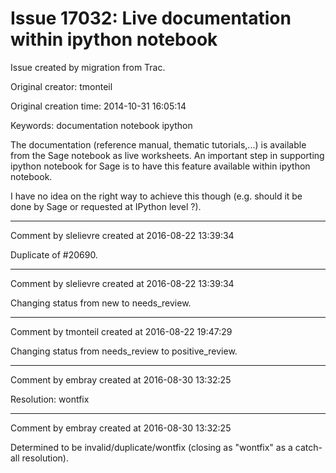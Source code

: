 # Issue 17032: Live documentation within ipython notebook

Issue created by migration from Trac.

Original creator: tmonteil

Original creation time: 2014-10-31 16:05:14

Keywords: documentation notebook ipython

The documentation (reference manual, thematic tutorials,...) is available from the Sage notebook as live worksheets. An important step in supporting ipython notebook for Sage is to have this feature available within ipython notebook.

I have no idea on the right way to achieve this though (e.g. should it be done by Sage or requested at IPython level ?).


---

Comment by slelievre created at 2016-08-22 13:39:34

Duplicate of #20690.


---

Comment by slelievre created at 2016-08-22 13:39:34

Changing status from new to needs_review.


---

Comment by tmonteil created at 2016-08-22 19:47:29

Changing status from needs_review to positive_review.


---

Comment by embray created at 2016-08-30 13:32:25

Resolution: wontfix


---

Comment by embray created at 2016-08-30 13:32:25

Determined to be invalid/duplicate/wontfix (closing as "wontfix" as a catch-all resolution).
